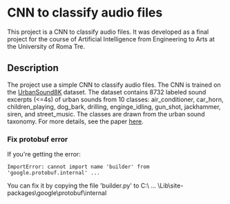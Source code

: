 # CNN to classify audio files
This project is a CNN to classify audio files. It was developed as a final project for the course of Artificial Intelligence from Engineering to Arts at the University of Roma Tre.

## Description
The project use a simple CNN to classify audio files. The CNN is trained on the [UrbanSound8K](https://urbansounddataset.weebly.com/urbansound8k.html) dataset. The dataset contains 8732 labeled sound excerpts (<=4s) of urban sounds from 10 classes: air_conditioner, car_horn, children_playing, dog_bark, drilling, enginge_idling, gun_shot, jackhammer, siren, and street_music. The classes are drawn from the urban sound taxonomy. For more details, see the paper [here](https://urbansounddataset.weebly.com/uploads/3/0/2/0/30205859/urbansound.pdf).

### Fix protobuf error
If you're getting the error: 
```
ImportError: cannot import name 'builder' from 'google.protobuf.internal' ...
```
You can fix it by copying the file 'builder.py' to C:\ ... \Lib\site-packages\google\protobuf\internal